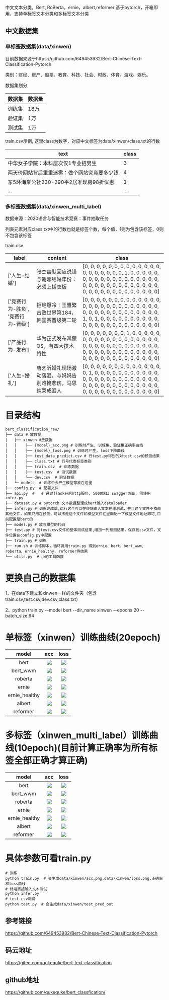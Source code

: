 中文文本分类，Bert, RoBerta，ernie，albert,reformer 基于pytorch，开箱即用，支持单标签文本分类和多标签文本分类

## 中文数据集
### 单标签数据集(data/xinwen)
目前数据来源于https://github.com/649453932/Bert-Chinese-Text-Classification-Pytorch

类别：财经、房产、股票、教育、科技、社会、时政、体育、游戏、娱乐。

 数据集划分  

| 数据集 | 数据量 |
| ---- | ---- |
|训练集|18万|
|验证集|1万|
|测试集|1万|

train.csv示例, 这里class为数字，对应中文标签为data/xinwen/class.txt的行数

| text | class |
| ---- | ---- |
|中华女子学院：本科层次仅1专业招男生|3|
|两天价网站背后重重迷雾：做个网站究竟要多少钱|4|
|东5环海棠公社230-290平2居准现房98折优惠|1|
|... | ...|


### 多标签数据集(data/xinwen_multi_label)
数据来源：2020语言与智能技术竞赛：事件抽取任务

列表元素对应class.txt中的行数也就是标签个数，每个值，1则为包含该标签，0则不包含该标签

train.csv

| label | content | class |
| ---- | ---- | ---- |
['人生-结婚']|张杰幽默回应说错与谢娜结婚年份：必须上搓衣板|[0, 0, 0, 0, 0, 0, 0, 0, 0, 0, 0, 0, 0, 0, 0, 0, 0, 0, 0, 0, 1, 0, 0, 0, 0, 0, 0, 0, 0, 0, 0, 0, 0, 0, 0, 0, 0, 0, 0, 0, 0, 0, 0, 0, 0, 0, 0, 0, 0, 0, 0, 0, 0, 0, 0, 0, 0, 0, 0, 0, 0, 0, 0, 0, 0]|
['竞赛行为-胜负', '竞赛行为-晋级']|拒绝爆冷！王雅繁击败世界第184，韩国赛晋级第二轮|[0, 0, 0, 0, 0, 0, 0, 0, 0, 0, 0, 0, 0, 0, 0, 0, 0, 0, 0, 0, 0, 0, 0, 0, 0, 0, 0, 0, 0, 0, 0, 0, 0, 0, 0, 0, 0, 0, 0, 1, 0, 1, 0, 0, 0, 0, 0, 0, 0, 0, 0, 0, 0, 0, 0, 0, 0, 0, 0, 0, 0, 0, 0, 0, 0]|
['产品行为-发布']|华为正式发布鸿蒙OS，有四大技术特性|[0, 0, 0, 0, 0, 0, 0, 1, 0, 0, 0, 0, 0, 0, 0, 0, 0, 0, 0, 0, 0, 0, 0, 0, 0, 0, 0, 0, 0, 0, 0, 0, 0, 0, 0, 0, 0, 0, 0, 0, 0, 0, 0, 0, 0, 0, 0, 0, 0, 0, 0, 0, 0, 0, 0, 0, 0, 0, 0, 0, 0, 0, 0, 0, 0]|
['人生-婚礼']|唐艺昕婚礼现场激动落泪，与妈妈告别难掩悲伤，马思纯哭成泪人|[0, 0, 0, 0, 0, 0, 0, 0, 0, 0, 0, 0, 0, 0, 1, 0, 0, 0, 0, 0, 0, 0, 0, 0, 0, 0, 0, 0, 0, 0, 0, 0, 0, 0, 0, 0, 0, 0, 0, 0, 0, 0, 0, 0, 0, 0, 0, 0, 0, 0, 0, 0, 0, 0, 0, 0, 0, 0, 0, 0, 0, 0, 0, 0, 0]|

# 目录结构
```
bert_classification_raw/
├── data # 放数据
│   ├── xinwen #放数据
│   │    ├── {model}_acc.png # 训练时产生, 训练集、验证集正确率曲线
│   │    ├── {model}_loss.png # 训练时产生, loss下降曲线
│   │    ├── test_data_predict.csv # 行test.py得到的对test.csv的预测结果
│   │    ├── class.txt # 行号代表标签类别
│   │    ├── train.csv  # 训练数据
│   │    ├── test.csv  # 测试数据
│   │    └── dev.csv  # 验证数据
│   └─ models  # 训练中会产生模型存放在这里
├── config.py  # 配置文件
├── api.py  #   # 通过flask开启http服务, 5000端口 swagger页面, 需使用infer.py
├── dataset.py # pytorch 文本数据整理成bert输入dataloader 
├── infer.py # 训练完成后,运行这个可以在终端输入文本在线测试，并且这个文件不依赖其他文件，如果只用在预测，可以拷走这个文件和模型文件在里面配一下模型文件地址即可,目前配置是bert的
├── model.py # 放写模型的代码
├── test.py # 对test.csv文件的整体测试结果,增加一列预测结果，保存到csv文件，文件位置在config.py中配置
├── train.py # 训练
├── run.sh # 训练脚本，循环调用train.py 得到ernie、bert、bert_wwm、roberta、ernie_healthy, reformer等结果
└── utils.py  # 小的工具函数
```

# 更换自己的数据集
 1、在data下建立和xinwen一样的文件夹（包含train.csv,test.csv,dev.csv,class.txt）

 2、python train.py --model bert --dir_name xinwen --epochs 20 --batch_size 64

# 单标签（xinwen）训练曲线(20epoch)

model   |  acc             |  loss
:-------------------------:|:-------------------------:|:-------------------------:
bert | ![](data/xinwen/bert_acc.png)  |  ![](data/xinwen/bert_loss.png)
bert_wwm | ![](data/xinwen/bert_wwm_acc.png)  |  ![](data/xinwen/bert_wwm_loss.png)
roberta | ![](data/xinwen/roberta_acc.png)  |  ![](data/xinwen/roberta_loss.png)
ernie  | ![](data/xinwen/ernie_acc.png)  |  ![](data/xinwen/ernie_loss.png)
ernie_healthy  | ![](data/xinwen/ernie_healthy_acc.png)  |  ![](data/xinwen/ernie_healthy_loss.png)
albert  | ![](data/xinwen/albert_acc.png)  |  ![](data/xinwen/albert_loss.png)
reformer | ![](data/xinwen/reformer_acc.png)  |  ![](data/xinwen/reformer_loss.png)

# 多标签（xinwen_multi_label）训练曲线(10epoch)(目前计算正确率为所有标签全部正确才算正确)

model   |  acc             |  loss
:-------------------------:|:-------------------------:|:-------------------------:
bert | ![](data/xinwen_multi_label/bert_acc.png)  |  ![](data/xinwen_multi_label/bert_loss.png)
bert_wwm | ![](data/xinwen_multi_label/bert_wwm_acc.png)  |  ![](data/xinwen_multi_label/bert_wwm_loss.png)
roberta | ![](data/xinwen_multi_label/roberta_acc.png)  |  ![](data/xinwen_multi_label/roberta_loss.png)
ernie  | ![](data/xinwen_multi_label/ernie_acc.png)  |  ![](data/xinwen_multi_label/ernie_loss.png)
ernie_healthy  | ![](data/xinwen_multi_label/ernie_healthy_acc.png)  |  ![](data/xinwen_multi_label/ernie_healthy_loss.png)
albert  | ![](data/xinwen_multi_label/albert_acc.png)  |  ![](data/xinwen_multi_label/albert_loss.png)
reformer | ![](data/xinwen_multi_label/reformer_acc.png)  |  ![](data/xinwen_multi_label/reformer_loss.png)



# 具体参数可看train.py
```
# 训练
python train.py  # 会生成data/xinwen/acc.png,data/xinwen/loss.png,正确率和loss曲线
# 终端直接输入文本测试
python infer.py 
# test.csv测试
python test.py  # 会生成data/xinwen/test_pred_out
```

## 参考链接
https://github.com/649453932/Bert-Chinese-Text-Classification-Pytorch

## 码云地址
https://gitee.com/qukequke/bert-text-classification

## github地址
https://github.com/qukequke/bert_classfication/
